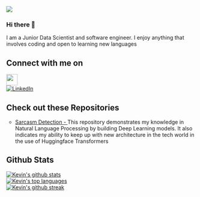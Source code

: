 <img src="https://i.pinimg.com/originals/af/2d/fc/af2dfc088d58188b3d508eeb367b1c2e.gif">

### Hi there 👋
<p>
I am a Junior Data Scientist and software engineer. I enjoy anything that involves coding and open to learning new languages
</p>

## Connect with me on 
<p align="left">
  <a href="https://twitter.com/_its_kamau">
<img align="center" src="https://github.com/mishmanners/MishManners/blob/master/socials/twitter%20(2).png" title = "Twitter" alt="" height="30" />  </a>
<br>
  <a href="https://linkedin.com/in/kevin-kamau-68952b213/">
    <img src="https://img.shields.io/badge/LinkedIn-0077B5?logo=linkedin" alt="LinkedIn">
  </a>
</p>

## Check out these Repositories
<p>
  <ul style="list-style-type:circle;">
    <li>
      <a href="https://github.com/Kevin-Nduati/Sarcasm-Detection">
        Sarcasm Detection -
      </a>
      This repository demonstrates my knowledge in Natural Language Processing by building Deep Learning models. It also indicates my ability to keep up with new architecture in the tech world in the use of Huggingface Transformers    
    </li>
  </ul>
  

</p>



## Github Stats

[![Kevin's github stats](https://github-readme-stats.vercel.app/api?username=Kevin-Nduati&theme=blue-green)](https://github.com/Kevin-Nduati/github-readme-stats)<br>
[![Kevin's top languages](https://github-readme-stats.vercel.app/api/top-langs/?username=Kevin-Nduati&theme=blue-green)](https://github.com/Kevin-Nduati/github-readme-stats)<br>
[![Kevin's github streak](https://github-readme-streak-stats.herokuapp.com/?user=Kevin-Nduati&theme=blue-green)](https://github.com/Kevin-Nduati/github-readme-streak-stats)

